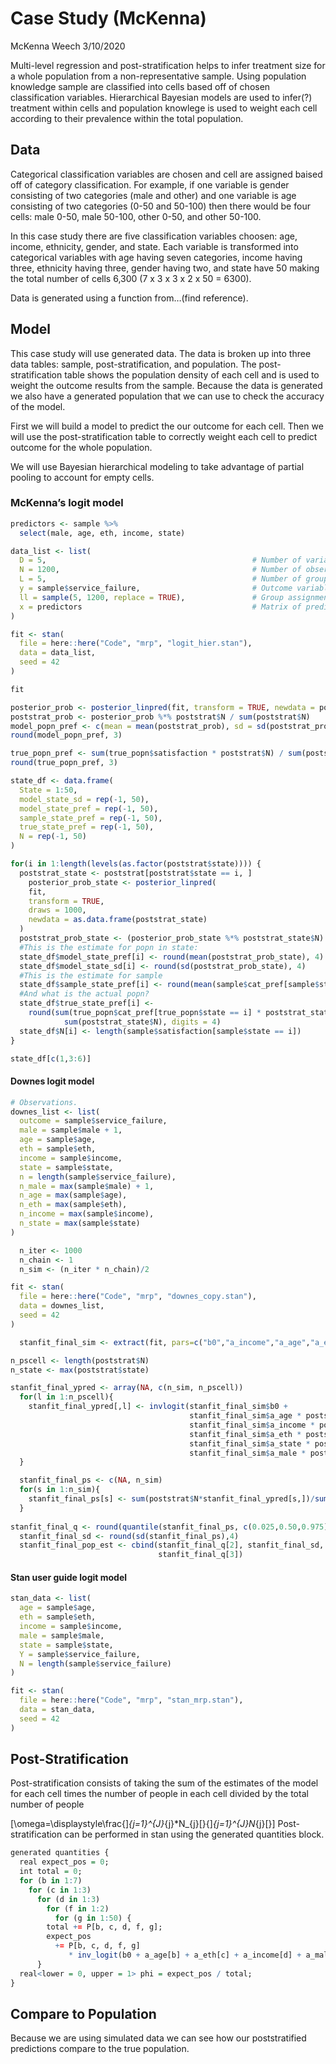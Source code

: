 Case Study (McKenna)
================
McKenna Weech
3/10/2020

Multi-level regression and post-stratification helps to infer treatment
size for a whole population from a non-representative sample. Using
population knowledge sample are classified into cells based off of
chosen classification variables. Hierarchical Bayesian models are used
to infer(?) treatment within cells and population knowlege is used to
weight each cell according to their prevalence within the total
population.

## Data

Categorical classification variables are chosen and cell are assigned
baised off of category classification. For example, if one variable is
gender consisting of two categories (male and other) and one variable is
age consisting of two categories (0-50 and 50-100) then there would be
four cells: male 0-50, male 50-100, other 0-50, and other 50-100.

In this case study there are five classification variables choosen: age,
income, ethnicity, gender, and state. Each variable is transformed into
categorical variables with age having seven categories, income having
three, ethnicity having three, gender having two, and state have 50
making the total number of cells 6,300 (7 x 3 x 3 x 2 x 50 = 6300).

Data is generated using a function from…(find reference).

## Model

This case study will use generated data. The data is broken up into
three data tables: sample, post-stratification, and population. The
post-stratification table shows the population density of each cell and
is used to weight the outcome results from the sample. Because the data
is generated we also have a generated population that we can use to
check the accuracy of the model.

First we will build a model to predict the our outcome for each cell.
Then we will use the post-stratification table to correctly weight each
cell to predict outcome for the whole population.

We will use Bayesian hierarchical modeling to take advantage of partial
pooling to account for empty cells.

### McKenna’s logit model

``` r
predictors <- sample %>% 
  select(male, age, eth, income, state)

data_list <- list(
  D = 5,                                              # Number of variables. 
  N = 1200,                                           # Number of observations.
  L = 5,                                              # Number of groups. 
  y = sample$service_failure,                         # Outcome variables. 
  ll = sample(5, 1200, replace = TRUE),               # Group assignment. 
  x = predictors                                      # Matrix of predictors. 
)
```

``` r
fit <- stan(
  file = here::here("Code", "mrp", "logit_hier.stan"),
  data = data_list,
  seed = 42 
)

fit
```

``` r
posterior_prob <- posterior_linpred(fit, transform = TRUE, newdata = poststrat)
poststrat_prob <- posterior_prob %*% poststrat$N / sum(poststrat$N)
model_popn_pref <- c(mean = mean(poststrat_prob), sd = sd(poststrat_prob))
round(model_popn_pref, 3)

true_popn_pref <- sum(true_popn$satisfaction * poststrat$N) / sum(poststrat$N)
round(true_popn_pref, 3)

state_df <- data.frame(
  State = 1:50,
  model_state_sd = rep(-1, 50),
  model_state_pref = rep(-1, 50),
  sample_state_pref = rep(-1, 50),
  true_state_pref = rep(-1, 50),
  N = rep(-1, 50)
)

for(i in 1:length(levels(as.factor(poststrat$state)))) {
  poststrat_state <- poststrat[poststrat$state == i, ]
    posterior_prob_state <- posterior_linpred(
    fit,
    transform = TRUE,
    draws = 1000,
    newdata = as.data.frame(poststrat_state)
  )
  poststrat_prob_state <- (posterior_prob_state %*% poststrat_state$N) / sum(poststrat_state$N)
  #This is the estimate for popn in state:
  state_df$model_state_pref[i] <- round(mean(poststrat_prob_state), 4)
  state_df$model_state_sd[i] <- round(sd(poststrat_prob_state), 4)
  #This is the estimate for sample
  state_df$sample_state_pref[i] <- round(mean(sample$cat_pref[sample$state == i]), 4)
  #And what is the actual popn?
  state_df$true_state_pref[i] <-
    round(sum(true_popn$cat_pref[true_popn$state == i] * poststrat_state$N) /
            sum(poststrat_state$N), digits = 4)
  state_df$N[i] <- length(sample$satisfaction[sample$state == i])
}

state_df[c(1,3:6)]
```

#### Downes logit model

``` r
# Observations. 
downes_list <- list(
  outcome = sample$service_failure,
  male = sample$male + 1,
  age = sample$age, 
  eth = sample$eth, 
  income = sample$income,
  state = sample$state,
  n = length(sample$service_failure), 
  n_male = max(sample$male) + 1,
  n_age = max(sample$age),
  n_eth = max(sample$eth),
  n_income = max(sample$income),
  n_state = max(sample$state)
)

  n_iter <- 1000
  n_chain <- 1
  n_sim <- (n_iter * n_chain)/2 
```

``` r
fit <- stan(
  file = here::here("Code", "mrp", "downes_copy.stan"),
  data = downes_list,
  seed = 42 
)
```

``` r
  stanfit_final_sim <- extract(fit, pars=c("b0","a_income","a_age","a_eth","a_state","a_male","sigma_age","sigma_eth","sigma_income", "sigma_male","sigma_state"))

n_pscell <- length(poststrat$N)
n_state <- max(poststrat$state)

stanfit_final_ypred <- array(NA, c(n_sim, n_pscell))
  for(l in 1:n_pscell){
    stanfit_final_ypred[,l] <- invlogit(stanfit_final_sim$b0 + 
                                        stanfit_final_sim$a_age * poststrat$age[l] +
                                        stanfit_final_sim$a_income * poststrat$income[l] +
                                        stanfit_final_sim$a_eth * poststrat$eth[l] +
                                        stanfit_final_sim$a_state * poststrat$state[l] +
                                        stanfit_final_sim$a_male * poststrat$male[l])
  }  

  stanfit_final_ps <- c(NA, n_sim)
  for(s in 1:n_sim){
    stanfit_final_ps[s] <- sum(poststrat$N*stanfit_final_ypred[s,])/sum(poststrat$N)
  }
  
stanfit_final_q <- round(quantile(stanfit_final_ps, c(0.025,0.50,0.975)),3)
  stanfit_final_sd <- round(sd(stanfit_final_ps),4)
  stanfit_final_pop_est <- cbind(stanfit_final_q[2], stanfit_final_sd, stanfit_final_q[1],
                                 stanfit_final_q[3])  
```

#### Stan user guide logit model

``` r
stan_data <- list( 
  age = sample$age, 
  eth = sample$eth, 
  income = sample$income, 
  male = sample$male, 
  state = sample$state, 
  Y = sample$service_failure, 
  N = length(sample$service_failure)
)
```

``` r
fit <- stan(
  file = here::here("Code", "mrp", "stan_mrp.stan"),
  data = stan_data,
  seed = 42 
)
```

## Post-Stratification

Post-stratification consists of taking the sum of the estimates of the
model for each cell times the number of people in each cell divided by
the total number of
people

\[\omega=\displaystyle\frac{\]*{j=1}^{J}*{j}\*N\_{j}\[}{\]*{j=1}^{J}N*{j}\[}\]
Post-stratification can be performed in stan using the generated
quantities block.

``` r
generated quantities {
  real expect_pos = 0;
  int total = 0;
  for (b in 1:7)
    for (c in 1:3)
      for (d in 1:3)
        for (f in 1:2)
          for (g in 1:50) {
        total += P[b, c, d, f, g];
        expect_pos
          += P[b, c, d, f, g]
             * inv_logit(b0 + a_age[b] + a_eth[c] + a_income[d] + a_male[f] + a_state[g]);
      }
  real<lower = 0, upper = 1> phi = expect_pos / total;
}           
```

## Compare to Population

Because we are using simulated data we can see how our poststratified
predictions compare to the true population.
